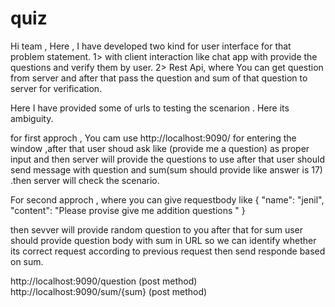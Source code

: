 # quiz


Hi team , Here , I have developed two kind for user interface for that problem statement.
1> with client interaction like chat app with provide the questions and verify them by user.
2> Rest Api, where You can get question from server and after that pass the question and sum of that question to server for verification.


Here I have provided some of urls to testing the scenarion . Here its ambiguity.

for first approch ,  You cam use http://localhost:9090/ for entering the window ,after that user shoud ask like (provide me a question) as 
proper input and then server will provide the questions to use after that user should send message with question and sum(sum should provide like 
answer is 17) .then server will check the scenario.


For second approch , where you can give requestbody like 
{
    "name": "jenil",
    "content": "Please provise give me addition questions "
}

then sevver will provide random question to you after that for sum user should provide question body with sum in URL 
so we can identify whether its correct request according to previous request then send responde based on sum.

http://localhost:9090/question (post method)
http://localhost:9090/sum/{sum} (post method)



